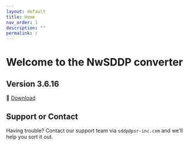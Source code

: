 ```yaml
---
layout: default
title: Home
nav_order: 1
description: ""
permalink: /
---
```


# Welcome to the NwSDDP converter

## Version 3.6.16

🔗 [Download](https://www.psr-inc.com/app/link/?t=d&f=nwsddp-3.6.16-setup.exe)

## Support or Contact

Having trouble? Contact our support team via `sddp@psr-inc.com` and we’ll help you sort it out.

